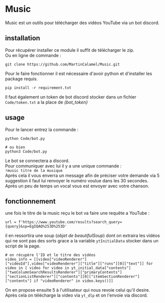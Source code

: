 # Music
Music est un outils pour télécharger des vidéos YouTube via un bot discord.

## installation
Pour récupérer installer ce module il suffit de télécharger le zip.  
Ou en ligne de commande :  
```
git clone https://github.com/MartinCalamel/Music.git
```

Pour le faire fonctionner il est nécessaire d'avoir python et d'installer les package requis.
```
pip install -r requirement.txt
``` 

Il faut également un token de bot discord stocker dans un fichier `Code/token.txt` a la place de *{bot_token}*

## usage
Pour le lancer entrez la commande :
```
python Code/bot.py

# ou bien 
python3 Code/bot.py
```
Le bot se connectera a discord.  
Pour communiquer avec lui il y a une unique commande :  
`!music titre de la musique`  
Après cela il vous enverra un message afin de préciser votre demande via 5 suggestion il faut lui renvoyer le numéro voulue dans les 30 secondes.  
Après un peu de temps un vocal vous est envoyer avec votre chanson.

## fonctionnement 
une fois le titre de la music reçu le bot va faire une requête a YouTube :  
```
url = f'https://www.youtube.com/results?search_query={query}&sp=EgIQAQ%253D%253D'
```
il en ressortira une soup (*objet de beautifulSoup*) dont on extraira les vidéos qui ne sont pas des sorts grace a la variable `ytInitialData` stocker dans un script de la page.
```
# on récupère l'ID et le titre des vidéos
video_info = [[video["videoRenderer"]["videoId"],video["videoRenderer"]["title"]["runs"][0]["text"]] for video in [ video for video in yt_initial_data["contents"]["twoColumnSearchResultsRenderer"]["primaryContents"]["sectionListRenderer"]["contents"][0]["itemSectionRenderer"]["contents"] if "videoRenderer" in video.keys()]]
```
On en propose ensuite 5 à l'utilisateur qui nous revoie celui qu'il desire.  
Après cela on télécharge la video via `yt_dlp` et on l'envoie via discord.